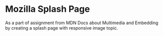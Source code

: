 <h1>Mozilla Splash Page</h1>
<p>As a part of assignment from MDN Docs about Multimedia and Embedding by creating a splash page with responsive image topic.</p>